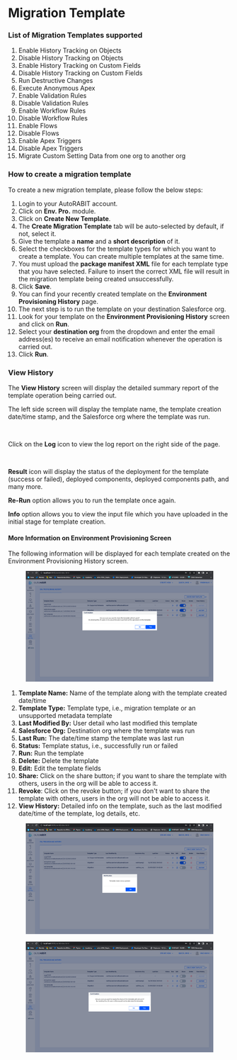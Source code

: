 # Migration Template

### List of Migration Templates supported <a href="#list-of-migration-templates-supported" id="list-of-migration-templates-supported"></a>

1. Enable History Tracking on Objects
2. Disable History Tracking on Objects
3. Enable History Tracking on Custom Fields
4. Disable History Tracking on Custom Fields
5. Run Destructive Changes
6. Execute Anonymous Apex
7. Enable Validation Rules
8. Disable Validation Rules
9. Enable Workflow Rules
10. Disable Workflow Rules
11. Enable Flows
12. Disable Flows
13. Enable Apex Triggers
14. Disable Apex Triggers
15. Migrate Custom Setting Data from one org to another org

### How to create a migration template <a href="#how-to-create-a-migration-template" id="how-to-create-a-migration-template"></a>

To create a new migration template, please follow the below steps:

1. Login to your AutoRABIT account.
2. Click on **Env. Pro.** module.
3. Click on **Create New Template**.
4. The **Create Migration Template** tab will be auto-selected by default, if not, select it.
5. Give the template a **name** and a **short description** of it.
6. Select the checkboxes for the template types for which you want to create a template. You can create multiple templates at the same time.&#x20;
7. You must upload the **package manifest XML** file for each template type that you have selected. Failure to insert the correct XML file will result in the migration template being created unsuccessfully.
8. Click **Save**.
9. You can find your recently created template on the **Environment Provisioning History** page.
10. The next step is to run the template on your destination Salesforce org.
11. Look for your template on the **Environment Provisioning History** screen and click on **Run**.
12. Select your **destination org** from the dropdown and enter the email address(es) to receive an email notification whenever the operation is carried out.
13. Click **Run**.

### View History <a href="#view-history" id="view-history"></a>

The **View History** screen will display the detailed summary report of the template operation being carried out.

The left side screen will display the template name, the template creation date/time stamp, and the Salesforce org where the template was run.

<figure><img src="https://cdn.document360.io/8711f4e7-c040-4616-aac9-d947f87e4619/Images/Documentation/image-1616328277736.png" alt=""><figcaption></figcaption></figure>

Click on the **Log** icon to view the log report on the right side of the page.

<figure><img src="https://cdn.document360.io/8711f4e7-c040-4616-aac9-d947f87e4619/Images/Documentation/image-1616328449188.png" alt=""><figcaption></figcaption></figure>

**Result** icon will display the status of the deployment for the template (success or failed), deployed components, deployed components path, and many more.&#x20;

**Re-Run** option allows you to run the template once again.&#x20;

**Info** option allows you to view the input file which you have uploaded in the initial stage for template creation.

#### More Information on Environment Provisioning Screen

The following information will be displayed for each template created on the Environment Provisioning History screen.

<figure><img src="../../../../../.gitbook/assets/image (1) (1) (1) (1) (1) (2) (1) (1).png" alt=""><figcaption></figcaption></figure>

1. **Template Name:** Name of the template along with the template created date/time
2. **Template Type:** Template type, i.e., migration template or an unsupported metadata template
3. **Last Modified By:** User detail who last modified this template&#x20;
4. **Salesforce Org:** Destination org where the template was run
5. **Last Run:** The date/time stamp the template was last run
6. **Status:** Template status, i.e., successfully run or failed
7. **Run:** Run the template
8. **Delete:** Delete the template
9. **Edit:** Edit the template fields
10. **Share:** Click on the share button; if you want to share the template with others, users in the org will be able to access it.
11. **Revoke**: Click on the revoke button; if you don't want to share the template with others, users in the org will not be able to access it.
12. **View History:** Detailed info on the template, such as the last modified date/time of the template, log details, etc.

<figure><img src="../../../../../.gitbook/assets/image (1) (1) (1) (1) (1) (2) (1) (1) (1).png" alt=""><figcaption></figcaption></figure>

<figure><img src="../../../../../.gitbook/assets/image (2) (2).png" alt=""><figcaption></figcaption></figure>
